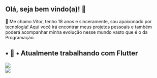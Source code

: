 ## Olá, seja bem vindo(a)! 👋

🌱 Me chamo Vítor, tenho 18 anos e sinceramente, sou apaixonado por tecnologia! Aqui você irá encontrar meus projetos pessoais e também poderá acompanhar minha evolução nesse mundo vasto que é o da Programação. 

• 🔭 • Atualmente trabalhando com Flutter
-----------------------------------------------

<html>
<body>

<div>
<a href="https://github.com/Mott4">
  <img align="center" src="https://github-readme-stats.vercel.app/api?username=Mott4&show_icons=true&theme=onedark" />
</a>
</div>

<div>
<img align="center" src="https://img.shields.io/badge/Flutter-02569B?style=for-the-badge&logo=flutter&logoColor=white"/>
</div>
  
</body>
</html>

